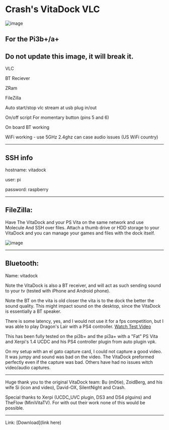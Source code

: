 # Crash's VitaDock VLC

![image](https://github.com/CrashCortez/vitadock-vlc/blob/master/icon/mini.png)

For the Pi3b+/a+
---------------
Do not update this image, it will break it. 
--------------
VLC

BT Reciever

ZRam

FileZilla

Auto start/stop vlc stream at usb plug in/out

On/off script For momentary button (pins 5 and 6)

On board BT working

WiFi working - use 5GHz 2.4ghz can case audio issues (US WiFi country)

-------------
SSH  info
------
hostname: vitadock 

user: pi  

password: raspberry 

-----------------
FileZilla:
-----
Have The VitaDock and your PS Vita on the same network and use  Molecule And SSH over files. Attach a thumb drive or HDD storage to your VitaDock and you can manage your games and files with the dock itself. 

![image](https://github.com/CrashCortez/vitadock-vlc/blob/master/icon/filezilla.png)
 
--------------------- 
Bluetooth:
-------
Name: vitadock 

Note the VitaDock is also a BT receiver, and will act as such sending sound to your tv (tested with iPhone and Android phone).  

Note the BT on the vita is old closer the vita is to the dock the better the sound quality. This might impact sound on the desktop, since the VitaDock is essentially a BT speaker. 

There is some latency, yes, and I would not use it for a fps competition, but I was able to play Dragon's Lair with a PS4 controller. [Watch Test Video](https://youtu.be/j-mcQHRgISE)

This has been fully tested on the pi3b+ and the pi3a+ with a "Fat" PS Vita and Xerpi's 1.4 UCDC and his PS4 controller plugin from auto plugin vpk. 

On my setup with an el gato capture card, I could not capture a good video. It was jumpy and sound was bad on the video. The VitaDock preformed perfectly even if the capture was bad.  Others have had no issues witch video/audio captures. 

---------------
Huge thank you to the original VitaDock team: Bu (m0tie), ZoidBerg, and his wife Si (icon and video), David-OX, SilentNight and Crash. 

Special thanks to Xerpi (UCDC_UVC plugin, DS3 and DS4 plguins) and TheFlow (MiniVitaTV). For with out their work none of this would be possible. 

------------
Link: [Download](link here)
